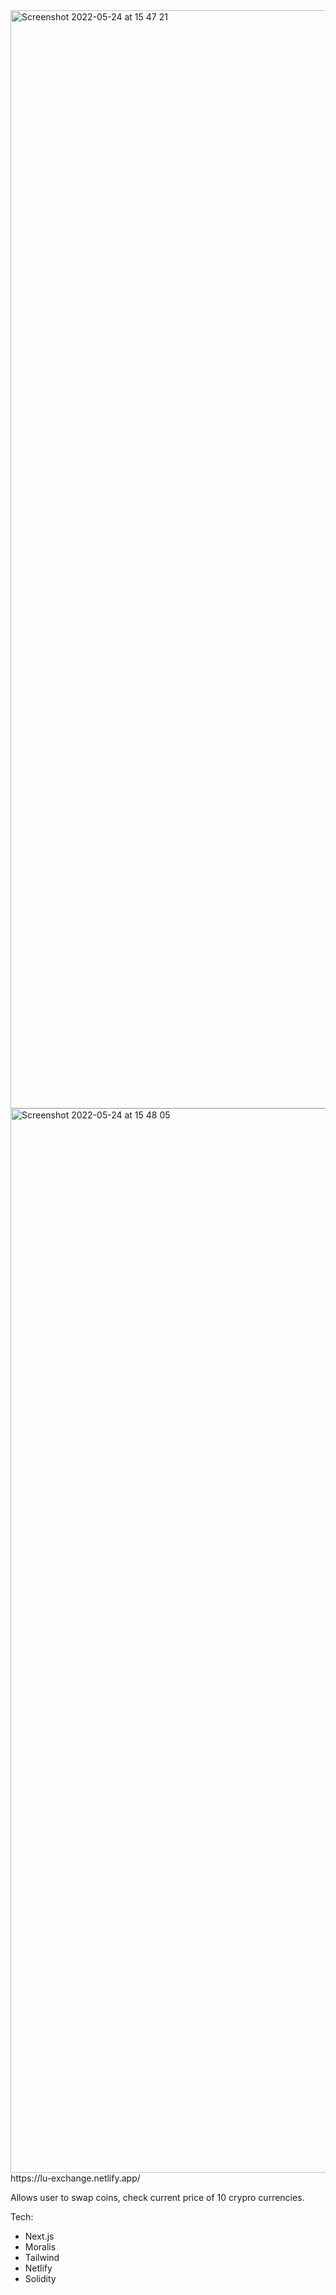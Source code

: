 <img width="1757" alt="Screenshot 2022-05-24 at 15 47 21" src="https://user-images.githubusercontent.com/30173357/170124421-81adec56-407a-4903-8bda-92bb56e5fbd4.png">
<img width="1703" alt="Screenshot 2022-05-24 at 15 48 05" src="https://user-images.githubusercontent.com/30173357/170124505-6613bfff-499d-4e4c-b985-c3392316412a.png">
https://lu-exchange.netlify.app/

Allows user to swap coins, check current price of 10 crypro currencies.

Tech:
* Next.js
* Moralis
* Tailwind
* Netlify
* Solidity
